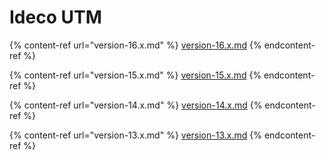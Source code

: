 # Ideco UTM

{% content-ref url="version-16.x.md" %}
[version-16.x.md](version-16.x.md)
{% endcontent-ref %} 

{% content-ref url="version-15.x.md" %}
[version-15.x.md](version-15.x.md)
{% endcontent-ref %}

{% content-ref url="version-14.x.md" %}
[version-14.x.md](version-14.x.md)
{% endcontent-ref %}

{% content-ref url="version-13.x.md" %}
[version-13.x.md](version-13.x.md)
{% endcontent-ref %}

